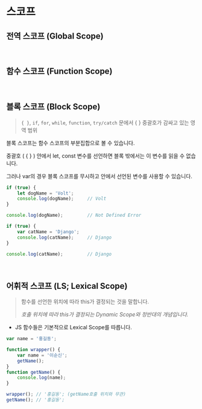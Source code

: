 # 스코프

## 전역 스코프 (Global Scope)

<br>

## 함수 스코프 (Function Scope)

<br>

## 블록 스코프 (Block Scope)

> `{ }`, `if`, `for`, `while`, `function`, `try/catch` 문에서 { } 중괄호가 감싸고 있는 영역 범위

블록 스코프는 함수 스코프의 부분집합으로 볼 수 있습니다.

중괄호 ( { } ) 안에서 let, const 변수를 선언하면 블록 밖에서는 이 변수를 읽을 수 없습니다.

그러나 var의 경우 블록 스코프를 무시하고 안에서 선언된 변수를 사용할 수 있습니다.

```javascript
if (true) {
    let dogName = 'Volt';
    console.log(dogName);     // Volt    
}

console.log(dogName);         // Not Defined Error

if (true) {
    var catName = 'Django';
    console.log(catName);     // Django
}

console.log(catName);         // Django
```

<br>

## 어휘적 스코프 (LS; Lexical Scope)

> 함수를 선언한 위치에 따라 this가 결정되는 것을 말합니다.
> 
> *호출 위치에 따라 this가 결정되는 Dynamic Scope와 정반대의 개념입니다.*

- JS 함수들은 기본적으로 Lexical Scope를 따릅니다.

```javascript
var name = '홍길동';

function wrapper() {
    var name = '이순신';
    getName();
}
function getName() {
    console.log(name);
}

wrapper(); // '홍길동'; (getName호출 위치와 무관)
getName(); // '홍길동';
```

